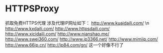 # HTTPSProxy
抓取免费HTTPS代理
涉及代理IP网址如下：
http://www.kuaidaili.com/ \n
http://www.kxdaili.com/
http://www.httpsdaili.com/
http://www.xicidaili.com/
http://www.nianshao.me/
http://www.swei360.com/
http://www.ip3366.net/
http://www.mimiip.com/
http://www.66ip.cn/
http://ip84.com/gn/ 这一个好像不行了

